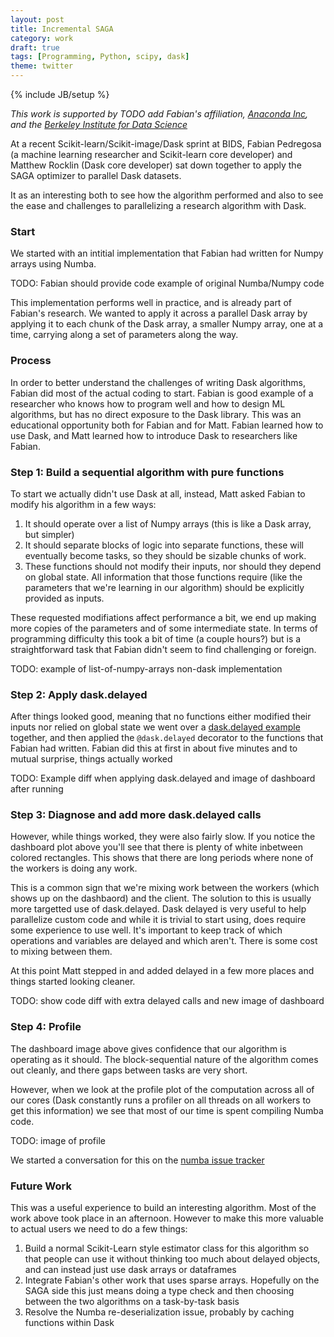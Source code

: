 ```yaml
---
layout: post
title: Incremental SAGA
category: work
draft: true
tags: [Programming, Python, scipy, dask]
theme: twitter
---
```

{% include JB/setup %}

*This work is supported by TODO add Fabian's affiliation, [Anaconda
Inc](http://anaconda.com), and the [Berkeley Institute for Data
Science](https://bids.berkeley.edu/)*

At a recent Scikit-learn/Scikit-image/Dask sprint at BIDS, Fabian Pedregosa (a
machine learning researcher and Scikit-learn core developer) and Matthew
Rocklin (Dask core developer) sat down together to apply the SAGA optimizer to
parallel Dask datasets.

It as an interesting both to see how the algorithm performed and also to see
the ease and challenges to parallelizing a research algorithm with Dask.

### Start

We started with an intitial implementation that Fabian had written for Numpy
arrays using Numba.

TODO: Fabian should provide code example of original Numba/Numpy code

This implementation performs well in practice, and is already part of Fabian's
research.  We wanted to apply it across a parallel Dask array by applying it to
each chunk of the Dask array, a smaller Numpy array, one at a time, carrying
along a set of parameters along the way.


### Process

In order to better understand the challenges of writing Dask algorithms, Fabian
did most of the actual coding to start.  Fabian is good example of a researcher who
knows how to program well and how to design ML algorithms, but has no direct
exposure to the Dask library.  This was an educational opportunity both for
Fabian and for Matt.  Fabian learned how to use Dask, and Matt learned how to
introduce Dask to researchers like Fabian.

### Step 1: Build a sequential algorithm with pure functions

To start we actually didn't use Dask at all, instead, Matt asked Fabian to
modify his algorithm in a few ways:

1.  It should operate over a list of Numpy arrays (this is like a Dask array,
    but simpler)
2.  It should separate blocks of logic into separate functions, these will
    eventually become tasks, so they should be sizable chunks of work.
3.  These functions should not modify their inputs, nor should they depend on
    global state.  All information that those functions require (like
    the parameters that we're learning in our algorithm) should be
    explicitly provided as inputs.

These requested modifiations affect performance a bit, we end up making more
copies of the parameters and of some intermediate state.  In terms of
programming difficulty this took a bit of time (a couple hours?) but is a
straightforward task that Fabian didn't seem to find challenging or foreign.

TODO: example of list-of-numpy-arrays non-dask implementation


### Step 2: Apply dask.delayed

After things looked good, meaning that no functions either modified their
inputs nor relied on global state we went over a [dask.delayed
example](https://mybinder.org/v2/gh/dask/dask-examples/master?filepath=delayed.ipynb
) together, and then applied the `@dask.delayed` decorator to the functions
that Fabian had written.  Fabian did this at first in about five minutes and to
mutual surprise, things actually worked

TODO: Example diff when applying dask.delayed and image of dashboard after
running


### Step 3: Diagnose and add more dask.delayed calls

However, while things worked, they were also fairly slow.  If you notice the
dashboard plot above you'll see that there is plenty of white inbetween colored
rectangles.  This shows that there are long periods where none of the workers
is doing any work.

This is a common sign that we're mixing work between the workers (which shows
up on the dashbaord) and the client.  The solution to this is usually more
targetted use of dask.delayed.  Dask delayed is very useful to help parallelize
custom code and while it is trivial to start using, does require some
experience to use well.  It's important to keep track of which operations and
variables are delayed and which aren't.  There is some cost to mixing between
them.

At this point Matt stepped in and added delayed in a few more places and things
started looking cleaner.

TODO: show code diff with extra delayed calls and new image of dashboard


### Step 4: Profile

The dashboard image above gives confidence that our algorithm is operating as
it should.  The block-sequential nature of the algorithm comes out cleanly, and
there gaps between tasks are very short.

However, when we look at the profile plot of the computation across all of our
cores (Dask constantly runs a profiler on all threads on all workers to get
this information) we see that most of our time is spent compiling Numba code.

TODO: image of profile

We started a conversation for this on the [numba issue
tracker](https://github.com/numba/numba/issues/3026)


### Future Work

This was a useful experience to build an interesting algorithm.  Most of the
work above took place in an afternoon.  However to make this more valuable to
actual users we need to do a few things:

1.  Build a normal Scikit-Learn style estimator class for this algorithm
    so that people can use it without thinking too much about delayed objects,
    and can instead just use dask arrays or dataframes
2.  Integrate Fabian's other work that uses sparse arrays.  Hopefully on the
    SAGA side this just means doing a type check and then choosing between the
    two algorithms on a task-by-task basis
3.  Resolve the Numba re-deserialization issue, probably by caching functions
    within Dask
